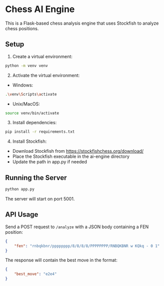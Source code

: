 # Chess AI Engine

This is a Flask-based chess analysis engine that uses Stockfish to analyze chess positions.

## Setup

1. Create a virtual environment:
```bash
python -m venv venv
```

2. Activate the virtual environment:
- Windows:
```bash
.\venv\Scripts\activate
```
- Unix/MacOS:
```bash
source venv/bin/activate
```

3. Install dependencies:
```bash
pip install -r requirements.txt
```

4. Install Stockfish:
- Download Stockfish from https://stockfishchess.org/download/
- Place the Stockfish executable in the ai-engine directory
- Update the path in app.py if needed

## Running the Server

```bash
python app.py
```

The server will start on port 5001.

## API Usage

Send a POST request to `/analyze` with a JSON body containing a FEN position:

```json
{
    "fen": "rnbqkbnr/pppppppp/8/8/8/8/PPPPPPPP/RNBQKBNR w KQkq - 0 1"
}
```

The response will contain the best move in the format:

```json
{
    "best_move": "e2e4"
}
``` 